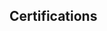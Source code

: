 ## Certifications
<div data-iframe-width="150" data-iframe-height="270" data-share-badge-id="50fa3c01-55a3-4f06-a441-039fe4877b53" data-share-badge-host="https://www.credly.com"></div><script type="text/javascript" async src="//cdn.credly.com/assets/utilities/embed.js"></script>
